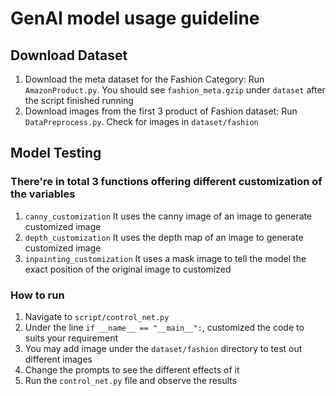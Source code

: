 # GenAI model usage guideline

## Download Dataset
1. Download the meta dataset for the Fashion Category: Run ```AmazonProduct.py```. You should see ```fashion_meta.gzip``` under ```dataset``` after the script finished running 
2. Download images from the first 3 product of Fashion dataset: Run ```DataPreprocess.py```. Check for images in ```dataset/fashion```

## Model Testing
### There're in total 3 functions offering different customization of the variables
1. ```canny_customization``` It uses the canny image of an image to generate customized image
2. ```depth_customization``` It uses the depth map of an image to generate customized image
3. ```inpainting_customization``` It uses a mask image to tell the model the exact position of the original image to customized


### How to run
1. Navigate to ```script/control_net.py``` 
2. Under the line ```if __name__ == "__main__":```, customized the code to suits your requirement
3. You may add image under the ```dataset/fashion``` directory to test out different images
4. Change the prompts to see the different effects of it
5. Run the ```control_net.py``` file and observe the results

